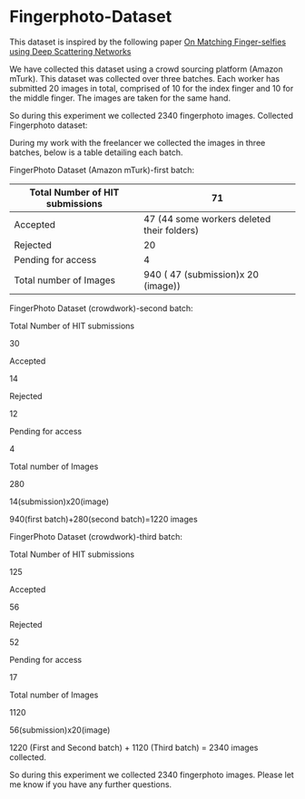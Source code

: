 # Fingerphoto-Dataset
This dataset is inspired by the following paper [On Matching Finger-selfies using Deep Scattering Networks](http://iab-rubric.org/papers/2020_TBIOM_Fphoto.pdf)

We have collected this dataset using a crowd sourcing platform (Amazon mTurk). This dataset was collected over three batches. Each worker has submitted 20 images in total, comprised of 10 for the index finger and 10 for the middle finger. The images are taken for the same hand.


So during this experiment we collected 2340 fingerphoto images.
Collected Fingerphoto dataset:

During my work with the freelancer we collected the images in three batches, below is a table detailing each batch.

FingerPhoto Dataset (Amazon mTurk)-first batch:

| Total Number of HIT submissions      | 71 |
| ----------- | ----------- |
| Accepted      | 47  (44 some workers deleted their folders)     |
| Rejected   | 20        |
| Pending for access    | 4       |
| Total number of Images   | 940   ( 47 (submission)x 20 (image))     |




 







 





FingerPhoto Dataset (crowdwork)-second batch:

Total Number of HIT submissions 

30

Accepted

14

Rejected 

12

Pending for access 

4

Total number of Images 

280

14(submission)x20(image)

 

940(first batch)+280(second batch)=1220 images

 

FingerPhoto Dataset (crowdwork)-third batch:

Total Number of HIT submissions 

125

Accepted

56

Rejected 

52

Pending for access 

17

Total number of Images 

1120

56(submission)x20(image)

 

1220 (First and Second batch) + 1120 (Third batch) = 2340 images collected.

 

 

So during this experiment we collected 2340 fingerphoto images. Please let me know if you have any further questions.

  
 
